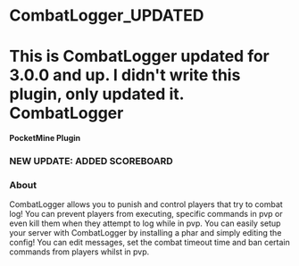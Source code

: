 # CombatLogger_UPDATED
This is CombatLogger updated for 3.0.0 and up. I didn't write this plugin, only updated it.
CombatLogger
===================
__PocketMine Plugin__
### NEW UPDATE: ADDED SCOREBOARD
### About

CombatLogger allows you to punish and control players that try to combat log! You can prevent players from executing,
specific commands in pvp or even kill them when they attempt to log while in pvp. You can easily setup your server with
CombatLogger by installing a phar and simply editing the config! You can edit messages, set the combat timeout time and
ban certain commands from players whilst in pvp.

